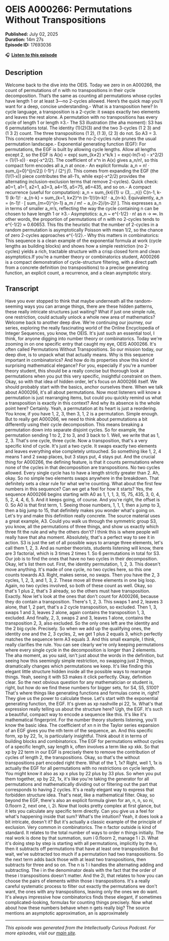 # OEIS A000266: Permutations Without Transpositions

**Published:** July 02, 2025  
**Duration:** 14m 27s  
**Episode ID:** 17693036

🎧 **[Listen to this episode](https://intellectuallycurious.buzzsprout.com/2529712/episodes/17693036-oeis-a000266-permutations-without-transpositions)**

## Description

Welcome back to the dive into the OEIS. Today we zero in on A000266, the count of permutations of n with no transpositions in their cycle decomposition. That’s the same as counting all permutations whose cycles have length 1 or at least 3—no 2-cycles allowed. Here’s the quick map you’ll want for a deep, concise understanding.- What is a transposition here? In cycle language, a transposition is a 2-cycle: it swaps exactly two elements and leaves the rest alone. A permutation with no transpositions has every cycle of length 1 or length ≥3.- The S3 illustration (the aha moment): S3 has 6 permutations total. The identity (1)(2)(3) and the two 3-cycles (1 2 3) and (1 3 2) count. The three transpositions (1 2), (1 3), (2 3) do not. So A3 = 3. This concrete example shows how the no-2-cycles rule prunes the usual permutation landscape.- Exponential generating function (EGF): For permutations, the EGF is built by allowing cycle lengths. Allow all lengths except 2, so the EGF is  A(x) = exp( sum_{k≠2} x^k/k ) = exp(-ln(1-x) - x^2/2) = (1/(1-x)) · exp(-x^2/2).  The coefficient of x^n in A(x) gives a_n/n!, so this compact form encodes all a_n at once.- An explicit formula: a_n = n! · sum_{j=0}^{⌊n/2⌋} (-1)^j / (2^j j!).  This comes from expanding the EGF (the (1/(1-x)) piece contributes the all-1’s, while exp(-x^2/2) provides the alternating inclusion-exclusion terms that remove 2-cycles).  Quick check: a0=1, a1=1, a2=1, a3=3, a4=15, a5=75, a6=435, and so on.- A compact recurrence (useful for computation):  a_n = sum_{k∈{1} ∪ {3,...,n}} C(n-1, k-1) (k-1)! · a_{n-k} = sum_{k=1, k≠2}^n (n-1)!/(n-k)! · a_{n-k}.  Equivalently, a_n = (n-1)! · [ sum_{m=0}^{n-1} a_m / m! − a_{n-2}/(n-2)! ].  This expresses a_n in terms of smaller a_m’s, reflecting the way the cycle containing n can be chosen to have length 1 or ≥3.- Asymptotics: a_n ~ e^{-1/2} · n! as n → ∞. In other words, the proportion of permutations of n with no 2-cycles tends to e^{-1/2} ≈ 0.60653. This fits the heuristic that the number of 2-cycles in a random permutation is asymptotically Poisson with mean 1/2, so the chance of zero 2-cycles approaches e^{-1/2}.- Why this matters in combinatorics: This sequence is a clean example of the exponential formula at work (cycle lengths as building blocks) and shows how a simple restriction (no 2-cycles) yields a rich, tractable structure with a crisp closed form and clean asymptotics.If you’re a number theory or combinatorics student, A000266 is a compact demonstration of cycle-structure filtering, with a direct path from a concrete definition (no transpositions) to a precise generating function, an explicit count, a recurrence, and a clean asymptotic story.

## Transcript

Have you ever stopped to think that maybe underneath all the random-seeming ways you can arrange things, there are these hidden patterns, these really intricate structures just waiting? What if just one simple rule, one restriction, could actually unlock a whole new area of mathematics? Welcome back to another deep dive. We're continuing our journey, our series, exploring the really fascinating world of the Online Encyclopedia of Integer Sequences, you know, the OEIS. It's just such an essential tool, I think, for anyone digging into number theory or combinatorics. Today we're zooming in on one specific entry that caught my eye, OEIS A000266. It's often called Permutations Without Transpositions. So our mission today, our deep dive, is to unpack what that actually means. Why is this sequence important in combinatorics? And how do its properties show this kind of surprising mathematical elegance? For you, especially if you're a number theory student, this should be a really concise but thorough look at permutations when you put this very specific, insightful constraint on them. Okay, so with that idea of hidden order, let's focus on A000266 itself. We should probably start with the basics, anchor ourselves there. When we talk about A000266, it's all about permutations. Now most listeners will know a permutation is just rearranging items, but could you quickly remind us what a transposition is exactly in this context? And why its absence is the whole point here? Certainly. Yeah, a permutation at its heart is just a reordering. You know, if you have 1, 2, 3, then 3, 1, 2 is a permutation. Simple enough. But to really get A000266, we need to think about permutations a bit differently using their cycle decomposition. This means breaking a permutation down into separate disjoint cycles. So for example, the permutation sending 1 to 2, 2 to 3, and 3 back to 1. Well, we write that as 1, 2, 3. That's one cycle, three cycle. Now a transposition, that's a very specific kind of cycle. It's just a two cycle. It swaps exactly two elements and leaves everything else completely untouched. So something like 1, 2, 4 means 1 and 2 swap places, but 3 stays put, 4 stays put. And the crucial thing for A000266, the defining feature, is that it counts permutations where none of the cycles in that decomposition are transpositions. No two cycles allowed. Every single cycle has to have a length strictly greater than 2. Ah, okay. So no simple two elements swaps anywhere in the breakdown. That definitely sets a clear rule for what we're counting. What about the first few numbers in this sequence? Can we get a feel for how it starts? Yes, the sequence A000266 begins starting with A0 as 1, 1, 1, 3, 15, 75, 435, 3, 0, 4, 5, 2, 4, 4, 6, 5. And it keeps going, of course. And you're right, the offset is 0. So A0 is that first term, 1. Seeing those numbers, 1, 1, 1, then a jump to 3, then a big jump to 15, that definitely makes you wonder what's going on. Let's try and make this definition really concrete. The source material uses a great example, A3. Could you walk us through the symmetric group S3, you know, all the permutations of three things, and show us exactly which three fit the rule and why the others don't? I think this is where people will really have that aha moment. Absolutely, that's a perfect way to see it in action. S3 is just the set of all possible ways to arrange three elements, let's call them 1, 2, 3. And as number theorists, students listening will know, there are 3 factorial, which is 3 times 2 times 1. So 6 permutations in total for S3. Our job is to find the ones that have no two cycles in their decomposition. Okay, let's list them out. First, the identity permutation, 1, 2, 3. This doesn't move anything. It's made of one cycle, no two cycles here, so this one counts towards A3. Right, makes sense, no swaps. Then you have the 2, 3 cycles, 1, 2, 3, and 1, 3, 2. These move all three elements in one big loop. Again, no two cycles involved, so both of these count as well. Okay, so that's 1 plus 2, that's 3 already, so the others must have transposition. Exactly. Now let's look at the ones that don't count for A000266, because they do contain a transposition. There's 1, 2, 3. This swaps 1 and 2, leaves 3 alone, that 1, 2 part, that's a 2 cycle transposition, so excluded. Then 1, 3, swaps 1 and 3, leaves 2 alone, again contains the transposition 1, 3, excluded. And finally, 2, 3, swaps 2 and 3, leaves 1 alone, contains the transposition 2, 3, also excluded. So the only ones left are the identity and the 2 big cycle. Precisely. So when we add up the qualifying ones, the identity one and the 2, 3 cycles, 2, we get 1 plus 2 equals 3, which perfectly matches the sequence term A3 equals 3. And this small example, I think, really clarifies the rule. You can see clearly we're only keeping permutations where every single cycle in the decomposition is longer than 2 elements. The aha moment, as you said, isn't just about the words in the definition, but seeing how this seemingly simple restriction, no swapping just 2 things, dramatically changes which permutations we keep. It's like finding this elegant little structure hidden inside all the possible ways to rearrange things. Yeah, seeing it with S3 makes it click perfectly. Okay, definition clear. So the next obvious question for any mathematician or student is, right, but how do we find these numbers for bigger sets, for S4, S5, S100? That's where things like generating functions and formulas come in, right? They give us the power to calculate these. Let's start with the exponential generating function, the EGF. It's given as xp nashville pi 22, 1x. What's that expression really telling us about the structure here? Ugh, the EGF. It's such a beautiful, compact way to encode a sequence like this. It's like it's mathematical fingerprint. For the number theory students listening, you'll know the basic idea. The coefficient of xn n in the Taylor series expansion of an EGF gives you the nth term of the sequence, an. And this specific form, xp by 22, 1x, is particularly insightful. Think about it in terms of building blocks and combinatorics. The EGF for permutations without cycles of a specific length, say length k, often involves a term like xp xkk. So that xp by 22 term in our EGF is precisely there to remove the contribution of cycles of length 2, the transpositions. Okay, so that's the without transpositions part encoded right there. What of the 1, 1x? Right, well 1, 1x is actually the EGF for all permutations with no restrictions on cycle length. You might know it also as xp x plus by 22 plus by 33 plus. So when you put them together, xp by 22, 1x, it's like you're taking the generator for all permutations and mathematically dividing out or filtering out the part that corresponds to having 2 cycles. It's a really elegant way to express that forbidden structure idea. That's neat, like a mathematical filter. Okay, so beyond the EGF, there's also an explicit formula given for an, n, n, so ni, 0.floorn 2, next one, i, 2i. Now that looks pretty complex at first glance, but it lets you calculate any specific term directly. Can you give us a feel for what's happening inside that sum? What's the intuition? Yeah, it does look a bit intricate, doesn't it? But it's actually a classic example of the principle of exclusion. Very common in combinatorics. The n factor outside is kind of standard. It relates to the total number of ways to order n things initially. The real work is done by that summation, sum i 0.floorn 2, manage 1 i 2i. What it's doing step by step is starting with all permutations, implicitly by the n, then it subtracts off permutations that have at least one transposition. But wait, we've subtracted too much if a permutation had two transpositions. So the next term adds back those with at least two transpositions, then subtracts for three and so on. The n is 1 i handles the alternating adding and subtracting. The i in the denominator deals with the fact that the order of these i transpositions doesn't matter. And the 2i, that relates to how you can choose the pairs of elements within those i transpositions. It's a really careful systematic process to filter out exactly the permutations we don't want, the ones with any transpositions, leaving only the ones we do want. It's always impressive how combinatorics finds these elegant, if sometimes complicated-looking, formulas for counting things precisely. Now what about how these numbers behave when n gets really big? The source mentions an asymptotic approximation, an is approximately

---
*This episode was generated from the Intellectually Curious Podcast. For more episodes, visit our [main site](https://intellectuallycurious.buzzsprout.com).*
